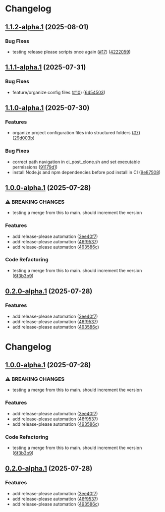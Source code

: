 # Changelog

## [1.1.2-alpha.1](https://github.com/yahya-m2000/hoy-app/compare/v1.1.1-alpha.1...v1.1.2-alpha.1) (2025-08-01)


### Bug Fixes

* testing release please scripts once again ([#17](https://github.com/yahya-m2000/hoy-app/issues/17)) ([4222059](https://github.com/yahya-m2000/hoy-app/commit/42220591b3017e6f20ee05ea63cbdeed6f452859))

## [1.1.1-alpha.1](https://github.com/yahya-m2000/hoy-app/compare/v1.1.0-alpha.1...v1.1.1-alpha.1) (2025-07-31)


### Bug Fixes

* feature/organize config files ([#10](https://github.com/yahya-m2000/hoy-app/issues/10)) ([6454503](https://github.com/yahya-m2000/hoy-app/commit/645450311ab9d4c4ab39bfc021207993e7b59dc8))

## [1.1.0-alpha.1](https://github.com/yahya-m2000/hoy-app/compare/v1.0.0-alpha.1...v1.1.0-alpha.1) (2025-07-30)


### Features

* organize project configuration files into structured folders ([#7](https://github.com/yahya-m2000/hoy-app/issues/7)) ([29d003b](https://github.com/yahya-m2000/hoy-app/commit/29d003b267df13942920b6488ce176a3d49ce843))


### Bug Fixes

* correct path navigation in ci_post_clone.sh and set executable permissions ([91179d1](https://github.com/yahya-m2000/hoy-app/commit/91179d10e6d9cefb20ce57c4697a53084d4d0340))
* install Node.js and npm dependencies before pod install in CI ([9e87508](https://github.com/yahya-m2000/hoy-app/commit/9e875081b77202727bd68933f7ffa71c27f6f165))

## [1.0.0-alpha.1](https://github.com/yahya-m2000/hoy-app/compare/v0.2.0-alpha.1...v1.0.0-alpha.1) (2025-07-28)


### ⚠ BREAKING CHANGES

* testing a merge from this to main. should increment the version

### Features

* add release-please automation ([3ee40f7](https://github.com/yahya-m2000/hoy-app/commit/3ee40f7071e129b8d744dfaf021a5a5e980f3d3a))
* add release-please automation ([46f9537](https://github.com/yahya-m2000/hoy-app/commit/46f9537137f7bc4ff516d9819ff1bb3be48a4947))
* add release-please automation ([493586c](https://github.com/yahya-m2000/hoy-app/commit/493586c514d0c0b929ae6a3de89780b77f2ef34a))


### Code Refactoring

* testing a merge from this to main. should increment the version ([6f3b3b9](https://github.com/yahya-m2000/hoy-app/commit/6f3b3b98fc1915d87646dc8fe559ac6a9ba7c3d8))

## [0.2.0-alpha.1](https://github.com/yahya-m2000/hoy-app/compare/v0.1.0-alpha.1...v0.2.0-alpha.1) (2025-07-28)


### Features

* add release-please automation ([3ee40f7](https://github.com/yahya-m2000/hoy-app/commit/3ee40f7071e129b8d744dfaf021a5a5e980f3d3a))
* add release-please automation ([46f9537](https://github.com/yahya-m2000/hoy-app/commit/46f9537137f7bc4ff516d9819ff1bb3be48a4947))
* add release-please automation ([493586c](https://github.com/yahya-m2000/hoy-app/commit/493586c514d0c0b929ae6a3de89780b77f2ef34a))

# Changelog

## [1.0.0-alpha.1](https://github.com/yahya-m2000/hoy-app/compare/v0.2.0-alpha.1...v1.0.0-alpha.1) (2025-07-28)


### ⚠ BREAKING CHANGES

* testing a merge from this to main. should increment the version

### Features

* add release-please automation ([3ee40f7](https://github.com/yahya-m2000/hoy-app/commit/3ee40f7071e129b8d744dfaf021a5a5e980f3d3a))
* add release-please automation ([46f9537](https://github.com/yahya-m2000/hoy-app/commit/46f9537137f7bc4ff516d9819ff1bb3be48a4947))
* add release-please automation ([493586c](https://github.com/yahya-m2000/hoy-app/commit/493586c514d0c0b929ae6a3de89780b77f2ef34a))


### Code Refactoring

* testing a merge from this to main. should increment the version ([6f3b3b9](https://github.com/yahya-m2000/hoy-app/commit/6f3b3b98fc1915d87646dc8fe559ac6a9ba7c3d8))

## [0.2.0-alpha.1](https://github.com/yahya-m2000/hoy-app/compare/v0.1.0-alpha.1...v0.2.0-alpha.1) (2025-07-28)


### Features

* add release-please automation ([3ee40f7](https://github.com/yahya-m2000/hoy-app/commit/3ee40f7071e129b8d744dfaf021a5a5e980f3d3a))
* add release-please automation ([46f9537](https://github.com/yahya-m2000/hoy-app/commit/46f9537137f7bc4ff516d9819ff1bb3be48a4947))
* add release-please automation ([493586c](https://github.com/yahya-m2000/hoy-app/commit/493586c514d0c0b929ae6a3de89780b77f2ef34a))
